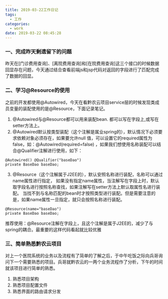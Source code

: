 ```yaml
---
title: 2019-03-22工作日记
tags:
  - 工作
categories:
  - work
date: 2019-03-22 08:45:28
---
```


### 一、完成昨天剩遗留下的问题
昨天在[门诊费用查询]、[离院费用查询]和[在院费用查询]这三个接口的时候数据回显存在问题，今天通过结合查看前端js和jsp代码对返回的字段进行了匹配完成了数据的回显。

### 二、学习@Resource的使用
之前的开发都使用@Autowired，今天在看黔农云项目service层的时候发现类成员变量的装配使用的是@Resource，下面记录笔记。

1. @Autowired与@Resource都可以用来装配bean. 都可以写在字段上,或写在setter方法上。 
2. @Autowired默认按类型装配（这个注解是属业spring的），默认情况下必须要求依赖对象必须存在，如果要允许null 值，可以设置它的required属性为false，如：@Autowired(required=false) ，如果我们想使用名称装配可以结合@Qualifier注解进行使用，如下：
```
@Autowired() @Qualifier("baseDao") 
private BaseDao baseDao; 
```
3. @Resource（这个注解属于J2EE的），默认安照名称进行装配，名称可以通过name属性进行指定， 
如果没有指定name属性，当注解写在字段上时，默认取字段名进行按照名称查找，如果注解写在setter方法上默认取属性名进行装配。 当找不到与名称匹配的bean时才按照类型进行装配。但是需要注意的是，如果name属性一旦指定，就只会按照名称进行装配。
```
@Resource(name="baseDao")
private BaseDao baseDao;
```

推荐使用：@Resource注解在字段上，且这个注解是属于J2EE的，减少了与spring的耦合。最重要的这样代码看起就比较优雅

### 三、简单熟悉黔农云项目
对上一个医院系统的业务以及流程有了简单的了解之后，于中午吃饭之际向兵哥询问下一个需要熟悉的项目。兵哥就黔农云的一两个业务流程作了分析，下午的时间就该项目进行简单的熟悉。

1. 熟悉项目架构
2. 熟悉项目配置文件
3. 熟悉界面的路由请求分发


